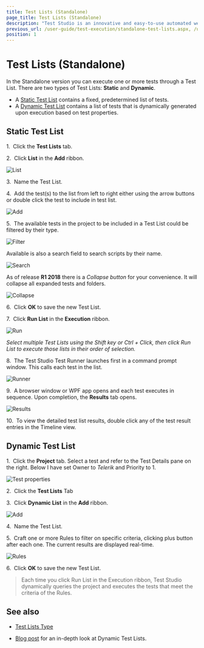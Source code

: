 ```yaml
---
title: Test Lists (Standalone)
page_title: Test Lists (Standalone)
description: "Test Studio is an innovative and easy-to-use automated web, WPF and load testing solution. Test Studio tests support essential technologies like ASP.NET AJAX, Silverlight, PHP and MVC. HTML5, Testing framework, functional testing, performance testing, load testing, exploratory testing, manual testing."
previous_url: /user-guide/test-execution/standalone-test-lists.aspx, /user-guide/test-execution/standalone-test-lists
position: 1
---
```

# Test Lists (Standalone) #

In the Standalone version you can execute one or more tests through a Test List. There are two types of Test Lists: **Static** and **Dynamic**.

* A <a href="#static-test-list">Static Test List</a> contains a fixed, predetermined list of tests.
* A <a href="#dynamic-test-list">Dynamic Test List</a> contains a list of tests that is dynamically generated upon execution based on test properties.

## Static Test List ##

1.&nbsp; Click the **Test Lists** tab.

2.&nbsp; Click **List** in the **Add** ribbon.

![List][1]

3.&nbsp; Name the Test List.

4.&nbsp; Add the test(s) to the list from left to right either using the arrow buttons or double click the test to include in test list. 

![Add][2]

5.&nbsp; The available tests in the project to be included in a Test List could be filtered by their type. 

![Filter][9]

Available is also a search field to search scripts by their name. 

![Search][10]

As of release **R1 2018** there is a *Collapse button* for your convenience. It will collapse all expanded tests and folders.

![Collapse][11]

6.&nbsp; Click **OK** to save the new Test List.

7.&nbsp; Click **Run List** in the **Execution** ribbon.

![Run][3]

*Select multiple Test Lists using the Shift key or Ctrl + Click, then click Run List to execute those lists in their order of selection.*

8.&nbsp; The Test Studio Test Runner launches first in a command prompt window. This calls each test in the list.

![Runner][4]

9.&nbsp; A browser window or WPF app opens and each test executes in sequence. Upon completion, the **Results** tab opens.

![Results][5]

10.&nbsp; To view the detailed test list results, double click any of the test result entries in the Timeline view.

## Dynamic Test List ##

1.&nbsp; Click the **Project** tab. Select a test and refer to the Test Details pane on the right. Below I have set Owner to *Telerik* and Priority to 1.

![Test properties][6]

2.&nbsp; Click the **Test Lists** Tab

3.&nbsp; Click **Dynamic List** in the **Add** ribbon.

![Add][7]

4.&nbsp; Name the Test List.

5.&nbsp; Craft one or more Rules to filter on specific criteria, clicking plus button after each one. The current results are displayed real-time.

![Rules][8]

6.&nbsp; Click **OK** to save the new Test List.

> Each time you click Run List in the Execution ribbon, Test Studio dynamically queries the project and executes the tests that meet the criteria of the Rules.

## See also ##
* <a href="test-lists-type-standalone" target="_blank">Test Lists Type</a>

* <a href="http://blogs.telerik.com/automated-testing-tools/posts/13-09-23/power-of-dynamic-test-lists" target="_blank">Blog post</a> for an in-depth look at Dynamic Test Lists.

[1]: /img/getting-started/test-execution/test-lists-standalone/fig1.png
[2]: /img/getting-started/test-execution/test-lists-standalone/fig2.png
[3]: /img/getting-started/test-execution/test-lists-standalone/fig3.png
[4]: /img/getting-started/test-execution/test-lists-standalone/fig4.png
[5]: /img/getting-started/test-execution/test-lists-standalone/fig5.png
[6]: /img/getting-started/test-execution/test-lists-standalone/fig6.png
[7]: /img/getting-started/test-execution/test-lists-standalone/fig7.png
[8]: /img/getting-started/test-execution/test-lists-standalone/fig8.png
[9]: /img/getting-started/test-execution/test-lists-standalone/fig2_FilterTestsByType.png
[10]: /img/getting-started/test-execution/test-lists-standalone/fig2_searchField.png
[11]: /img/getting-started/test-execution/test-lists-standalone/fig2_collapse.png
